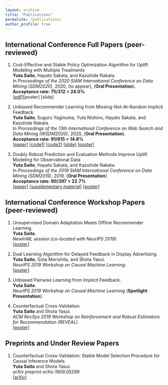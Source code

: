 ```yaml
---
layout: archive
title: "Publications"
permalink: /publications/
author_profile: true
---
```


## International Conference Full Papers (peer-reviewed)

1. Cost-Effective and Stable Policy Optimization Algorithm for Uplift Modeling with Multiple Treatments  
   **Yuta Saito**, Hayato Sakata, and Kazuhide Nakata.  
    In _Proceedings of the 2020 SIAM International Conference on Data Mining (SDM2020)_, 2020, (to appear), (**Oral Presentation**).  
   **Acceptance rate: 75/312 = 24.0%**  
   [[pdf](https://usaito.github.io/files/varts.pdf)][poster] [slide]

2. Unbiased Recommender Learning from Missing-Not-At-Random Implicit Feedback <br>
   **Yuta Saito**, Suguru Yaginuma, Yuta Nishino, Hayato Sakata, and Kazuhide Nakata.  
    In _Proceedings of the 13th International Conference on Web Search and Data Mining (WSDM2020)_, 2020, (**Oral Presentation**).  
   **Acceptance rate: 91/615 = 14.8%**  
   [[paper](https://dl.acm.org/doi/abs/10.1145/3336191.3371783)] [[code1](https://github.com/usaito/unbiased-implicit-rec)] [[code2](https://github.com/usaito/unbiased-implicit-rec-real)] [[slide](https://usaito.github.io/files/relmf-slide.pdf)] [[poster](https://usaito.github.io/files/relmf-poster.pdf)]

3. Doubly Robust Prediction and Evaluation Methods Improve Uplift Modeling for Observational Data  
   **Yuta Saito**, Hayato Sakata, and Kazuhide Nakata.  
    In _Proceedings of the 2019 SIAM International Conference on Data Mining (SDM2019)_, 2019, (**Oral Presentation**)  
   **Acceptance rate: 90/397 = 22.7%**  
    [[paper](https://epubs.siam.org/doi/abs/10.1137/1.9781611975673.53)] [[supplementary material](https://usaito.github.io/files/SDM19_appendix.pdf)] [[poster](https://usaito.github.io/files/SDM19_poster.pdf)]

## International Conference Workshop Papers (peer-reviewed)

1.  Unsupervised Domain Adaptation Meets Offline Recommender Learning.  
    **Yuta Saito**. <br>
    _NewInML session (co-located with NeurIPS 2019)_.  
    [[poster](https://usaito.github.io/files/damf_ws_poster.pdf)]

2.  Dual Learning Algorithm for Delayed Feedback in Display Advertising.  
    **Yuta Saito**, Gota Morishita, and Shota Yasui.  
    _NeurIPS 2019 Workshop on Causal Machine Learning_.  
    [[poster](https://usaito.github.io/files/dladf_ws_poster.pdf)]

3.  Unbiased Pairwise Learning from Implicit Feedback. <br> **Yuta Saito**. <br>
    _NeurIPS 2019 Workshop on Causal Machine Learning_ (**Spotlight Presentation**).

    <!-- [[poster](https://usaito.github.io/files/ubpr_ws_poster.pdf)] [[slide](https://usaito.github.io/files/ubpr_ws_slide.pdf)]
    -->

4.  Counterfactual Cross-Validation.  
    **Yuta Saito** and Shota Yasui.  
    _ACM RecSys 2019 Workshop on Reinforcement and Robust Estimators for Recommendation (REVEAL)_.  
    [[poster](https://usaito.github.io/files/cfcv_ws_poster.pdf)]

## Preprints and Under Review Papers

1.  Counterfactual Cross-Validation: Stable Model Selection Procedure for Causal Inference Models.  
    **Yuta Saito** and Shota Yasui.  
    _arXiv preprint arXiv:1909.05299_  
    [[arXiv](https://arxiv.org/abs/1909.05299)]
